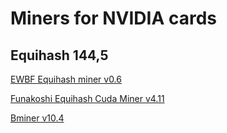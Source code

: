 # Miners for NVIDIA cards #

## Equihash 144,5 ##

[EWBF Equihash miner v0.6](https://github.com/altpool/miners-nvidia/releases/tag/ewbf144)

[Funakoshi Equihash Cuda Miner v4.11](https://github.com/altpool/miners-nvidia/releases/tag/funakoshi)

[Bminer v10.4](https://github.com/altpool/miners-nvidia/releases/tag/bminer)
